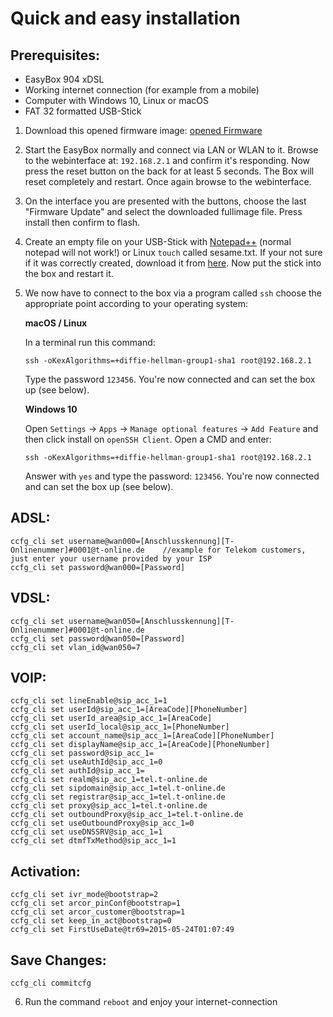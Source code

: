 # Quick and easy installation

## Prerequisites:
- EasyBox 904 xDSL
- Working internet connection (for example from a mobile)
- Computer with Windows 10, Linux or macOS
- FAT 32 formatted USB-Stick

1. Download this opened firmware image: [opened Firmware](https://github.com/arasharchor/easybox904-f-r-TelekomBenutzer/blob/main/fullimage_AT904X-04.13.img?raw=true)
2. Start the EasyBox normally and connect via LAN or WLAN to it. Browse to the webinterface at: `192.168.2.1` and confirm it's responding. Now press the reset button on the back for at least 5 seconds. The Box will reset completely and restart. Once again browse to the webinterface.
3. On the interface you are presented with the buttons, choose the last "Firmware Update" and select the downloaded fullimage file. Press install then confirm to flash.
4. Create an empty file on your USB-Stick with [Notepad++](https://notepad-plus-plus.org/download/v7.6.4.html) (normal notepad will not work!) or Linux `touch` called sesame.txt. If your not sure if it was correctly created, download it from [here](https://github.com/arasharchor/easybox904-f-r-TelekomBenutzer/sesame.txt). Now put the stick into the box and restart it.
5. We now have to connect to the box via a program called `ssh` choose the appropriate point according to your operating system:

    **macOS / Linux**

    In a terminal run this command:
    ```
    ssh -oKexAlgorithms=+diffie-hellman-group1-sha1 root@192.168.2.1
    ```
    Type the password `123456`. You're now connected and can set the box up (see below).

    **Windows 10**
    
    Open `Settings` -> `Apps` -> `Manage optional features` -> `Add Feature` and then click install on `openSSH Client`. Open a CMD and enter:
    ```
    ssh -oKexAlgorithms=+diffie-hellman-group1-sha1 root@192.168.2.1
    ```
    Answer with `yes` and type the password: `123456`. You're now connected and can set the box up (see below).

## ADSL:
```
ccfg_cli set username@wan000=[Anschlusskennung][T-Onlinenummer]#0001@t-online.de    //example for Telekom customers, just enter your username provided by your ISP
ccfg_cli set password@wan000=[Password]
```
## VDSL:
```
ccfg_cli set username@wan050=[Anschlusskennung][T-Onlinenummer]#0001@t-online.de
ccfg_cli set password@wan050=[Password]
ccfg_cli set vlan_id@wan050=7
```
## VOIP:
```
ccfg_cli set lineEnable@sip_acc_1=1
ccfg_cli set userId@sip_acc_1=[AreaCode][PhoneNumber]
ccfg_cli set userId_area@sip_acc_1=[AreaCode]
ccfg_cli set userId_local@sip_acc_1=[PhoneNumber]
ccfg_cli set account_name@sip_acc_1=[AreaCode][PhoneNumber]
ccfg_cli set displayName@sip_acc_1=[AreaCode][PhoneNumber]
ccfg_cli set password@sip_acc_1=
ccfg_cli set useAuthId@sip_acc_1=0
ccfg_cli set authId@sip_acc_1=
ccfg_cli set realm@sip_acc_1=tel.t-online.de
ccfg_cli set sipdomain@sip_acc_1=tel.t-online.de
ccfg_cli set registrar@sip_acc_1=tel.t-online.de
ccfg_cli set proxy@sip_acc_1=tel.t-online.de
ccfg_cli set outboundProxy@sip_acc_1=tel.t-online.de
ccfg_cli set useOutboundProxy@sip_acc_1=0
ccfg_cli set useDNSSRV@sip_acc_1=1
ccfg_cli set dtmfTxMethod@sip_acc_1=1
```
## Activation:
```
ccfg_cli set ivr_mode@bootstrap=2
ccfg_cli set arcor_pinConf@bootstrap=1
ccfg_cli set arcor_customer@bootstrap=1
ccfg_cli set keep_in_act@bootstrap=0
ccfg_cli set FirstUseDate@tr69=2015-05-24T01:07:49
```
## Save Changes:
```
ccfg_cli commitcfg
```
6. Run the command `reboot` and enjoy your internet-connection

